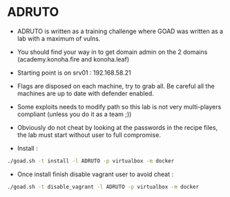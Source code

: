 # ADRUTO

- ADRUTO is written as a training challenge where GOAD was written as a lab with a maximum of vulns.
- You should find your way in to get domain admin on the 2 domains (academy.konoha.fire and konoha.leaf)
- Starting point is on srv01 : 192.168.58.21

- Flags are disposed on each machine, try to grab all. Be careful all the machines are up to date with defender enabled.
- Some exploits needs to modify path so this lab is not very multi-players compliant (unless you do it as a team ;))
- Obviously do not cheat by looking at the passwords in the recipe files, the lab must start without user to full compromise.

- Install  :

```bash
./goad.sh -t install -l ADRUTO -p virtualbox -m docker
```

- Once install finish disable vagrant user to avoid cheat :

```bash
./goad.sh -t disable_vagrant -l ADRUTO -p virtualbox -m docker
```
